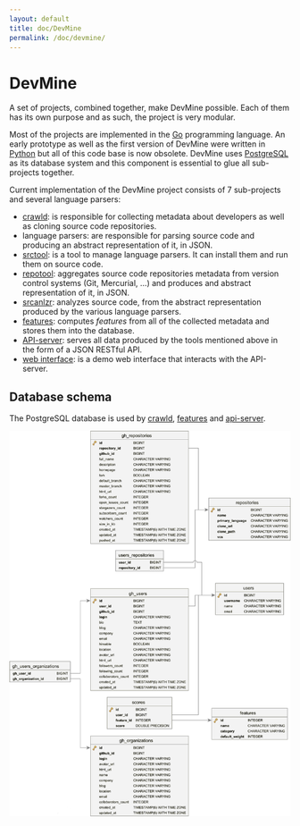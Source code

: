 ```yaml
---
layout: default
title: doc/DevMine
permalink: /doc/devmine/
---
```


# DevMine

A set of projects, combined together, make DevMine possible. Each of them has
its own purpose and as such, the project is very modular.

Most of the projects are implemented in the [Go](http://golang.org/) programming
language. An early prototype as well as the first version of DevMine were
written in [Python](https://www.python.org/) but all of this code base is now
obsolete. DevMine uses [PostgreSQL](http://www.postgresql.org/) as its database
system and this component is essential to glue all sub-projects together.

Current implementation of the DevMine project consists of 7 sub-projects and
several language parsers:

 * [crawld][crawld]: is responsible for collecting metadata about developers
   as well as cloning source code repositories.
 * language parsers: are responsible for parsing source code and producing an
   abstract representation of it, in JSON.
 * [srctool][srctool]: is a tool to manage language parsers. It can install
   them and run them on source code.
 * [repotool][repotool]: aggregates source code repositories metadata from
   version control systems (Git, Mercurial, ...) and produces and abstract
   representation of it, in JSON.
 * [srcanlzr][srcanlzr]: analyzes source code, from the abstract
   representation produced by the various language parsers.
 * [features][features]: computes _features_ from all of the collected
   metadata and stores them into the database.
 * [API-server][api-server]: serves all data produced by the tools mentioned
   above in the form of a JSON RESTful API.
 * [web interface][web]: is a demo web interface that interacts with the
   API-server.

## Database schema

The PostgreSQL database is used by [crawld][crawld], [features][features] and
[api-server][api-server].

![Database schema](/img/db-schema.png)

[api-server]: /doc/api-server "api-server documentation"
[crawld]: /doc/crawld "crawld documentation"
[features]: /doc/features "features"
[repotool]: /doc/repotool "repotool documentation"
[srcanlzr]: /doc/srcanlzr "srcanlzr documentation"
[srctool]: /doc/srctool "srctool documentation"
[web]: /doc/web "web interface documentation"

